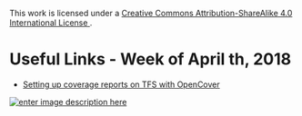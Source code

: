 
This work is licensed under a [Creative Commons Attribution-ShareAlike 4.0 International License ](http://creativecommons.org/licenses/by-sa/4.0/).

Useful Links - Week of April th, 2018
======

- [Setting up coverage reports on TFS with OpenCover](https://codewithstyle.info/setting-up-coverage-reports-on-vsts-with-opencover/)

[![enter image description here](https://i.creativecommons.org/l/by-sa/4.0/80x15.png) ](http://creativecommons.org/licenses/by-sa/4.0/)
